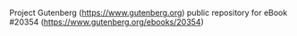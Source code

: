 Project Gutenberg (https://www.gutenberg.org) public repository for eBook #20354 (https://www.gutenberg.org/ebooks/20354)

